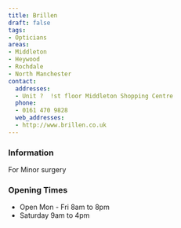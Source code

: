```yaml
---
title: Brillen
draft: false
tags:
- Opticians
areas:
- Middleton
- Heywood
- Rochdale
- North Manchester
contact:
  addresses:
  - Unit ?  !st floor Middleton Shopping Centre
  phone:
  - 0161 470 9828
  web_addresses:
  - http://www.brillen.co.uk
---
```


### Information
For Minor surgery

### Opening Times
* Open Mon - Fri 8am to 8pm  
* Saturday 9am to 4pm  
